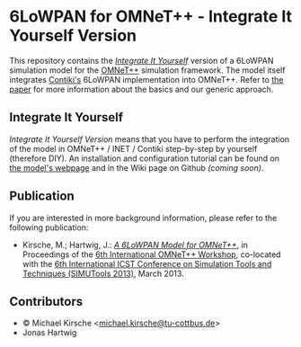6LoWPAN for OMNeT++ - Integrate It Yourself Version
===================================================
  
This repository contains the [*Integrate It Yourself*](#integrate-it-yourself) version of a 6LoWPAN simulation model for the [OMNeT++](http://www.omnetpp.org/) simulation framework. The model itself integrates [Contiki's](http://www.contiki-os.org/) 6LoWPAN implementation into OMNeT++. Refer to [the paper](#publication) for more information about the basics and our generic approach.

## Integrate It Yourself ##

*Integrate It Yourself Version* means that you have to perform the integration of the model in OMNeT++ / INET / Contiki step-by-step by yourself (therefore DIY). An installation and configuration tutorial can be found on [the model's webpage](https://www-rnks.informatik.tu-cottbus.de/~6lowpan4omnet) and in the Wiki page on Github *(coming soon)*.

## Publication ##

If you are interested in more background information, please refer to the following publication:

 * Kirsche, M.; Hartwig, J.: [*A 6LoWPAN Model for OMNeT++*](https://www-rnks.informatik.tu-cottbus.de/content/unrestricted/staff/mk/Publications/SIMUTools_2013-OMNeT-Kirsche_Hartwig.pdf), in Proceedings of the [6th International OMNeT++ Workshop](http://www.omnet-workshop.org/2013/), co-located with the [6th International ICST Conference on Simulation Tools and Techniques (SIMUTools 2013)](http://www.simutools.org/2013), March 2013. 

## Contributors ##

 * &copy; Michael Kirsche <<michael.kirsche@tu-cottbus.de>>
 * Jonas Hartwig